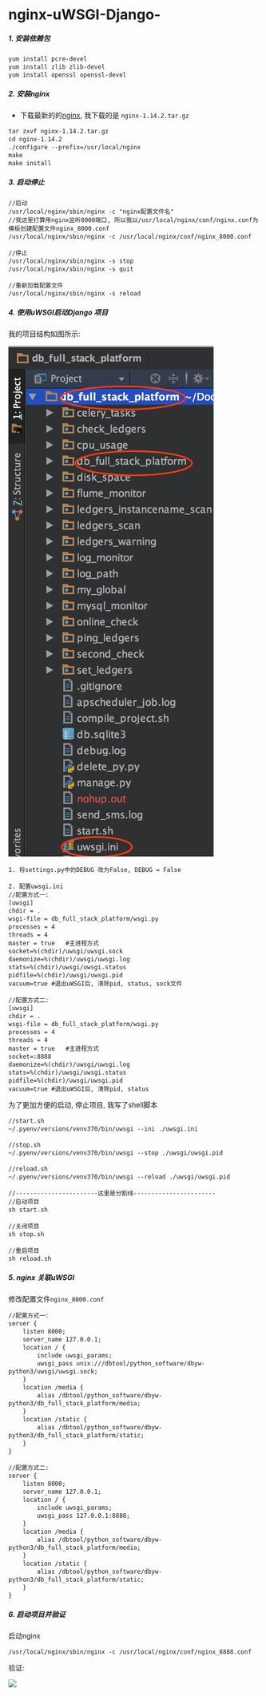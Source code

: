 # nginx-uWSGI-Django-

##### 1. 安装依赖包

```
yum install pcre-devel
yum install zlib zlib-devel
yum install openssl openssl-devel
```

##### 2. 安装nginx 

* 下载最新的的[nginx](http://nginx.org/en/download.html), 我下载的是 `nginx-1.14.2.tar.gz`

```
tar zxvf nginx-1.14.2.tar.gz
cd nginx-1.14.2
./configure --prefix=/usr/local/nginx
make
make install
```

##### 3. 启动停止

```
//启动
/usr/local/nginx/sbin/nginx -c "nginx配置文件名"
//我这里打算用nginx监听8000端口, 所以我以/usr/local/nginx/conf/nginx.conf为模板创建配置文件nginx_8000.conf
/usr/local/nginx/sbin/nginx -c /usr/local/nginx/conf/nginx_8000.conf

//停止
/usr/local/nginx/sbin/nginx -s stop
/usr/local/nginx/sbin/nginx -s quit

//重新加载配置文件
/usr/local/nginx/sbin/nginx -s reload
```

##### 4. 使用uWSGI启动Django 项目
我的项目结构如图所示:

![项目结构图片](https://github.com/yabolu/nginx-uWSGI-Django-/blob/master/images/project.png)



```
1. 将settings.py中的DEBUG 改为False, DEBUG = False

2. 配置uwsgi.ini
//配置方式一:
[uwsgi]
chdir = .
wsgi-file = db_full_stack_platform/wsgi.py
processes = 4
threads = 4
master = true   #主进程方式
socket=%(chdir)/uwsgi/uwsgi.sock
daemonize=%(chdir)/uwsgi/uwsgi.log
stats=%(chdir)/uwsgi/uwsgi.status
pidfile=%(chdir)/uwsgi/uwsgi.pid
vacuum=true #退出uWSGI后, 清除pid, status, sock文件

//配置方式二:
[uwsgi]
chdir = .
wsgi-file = db_full_stack_platform/wsgi.py
processes = 4
threads = 4
master = true   #主进程方式
socket=:8888
daemonize=%(chdir)/uwsgi/uwsgi.log
stats=%(chdir)/uwsgi/uwsgi.status
pidfile=%(chdir)/uwsgi/uwsgi.pid
vacuum=true #退出uWSGI后, 清除pid, status
```

为了更加方便的启动, 停止项目, 我写了shell脚本

```
//start.sh
~/.pyenv/versions/venv370/bin/uwsgi --ini ./uwsgi.ini

//stop.sh
~/.pyenv/versions/venv370/bin/uwsgi --stop ./uwsgi/uwsgi.pid

//reload.sh
~/.pyenv/versions/venv370/bin/uwsgi --reload ./uwsgi/uwsgi.pid

//-----------------------这里是分割线-----------------------
//启动项目
sh start.sh

//关闭项目
sh stop.sh

//重启项目
sh reload.sh
```

##### 5. nginx 关联uWSGI

修改配置文件`nginx_8000.conf`

```
//配置方式一:
server {
    listen 8000;
    server_name 127.0.0.1;
    location / {
        include uwsgi_params;
        uwsgi_pass unix:///dbtool/python_software/dbyw-python3/uwsgi/uwsgi.sock;
    }
    location /media {
        alias /dbtool/python_software/dbyw-python3/db_full_stack_platform/media;
    }
    location /static {
        alias /dbtool/python_software/dbyw-python3/db_full_stack_platform/static;
    }
}

//配置方式二:
server {
    listen 8000;
    server_name 127.0.0.1;
    location / {
        include uwsgi_params;
        uwsgi_pass 127.0.0.1:8888;
    }
    location /media {
        alias /dbtool/python_software/dbyw-python3/db_full_stack_platform/media;
    }
    location /static {
        alias /dbtool/python_software/dbyw-python3/db_full_stack_platform/static;
    }
}
```

##### 6. 启动项目并验证

启动nginx

```
/usr/local/nginx/sbin/nginx -c /usr/local/nginx/conf/nginx_8888.conf
```

验证:

![](media/15531613765120/15540014709536.png)



